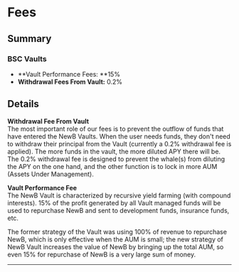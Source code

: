# Fees

## Summary

### BSC Vaults

* **Vault Performance Fees: **15%
* **Withdrawal Fees From Vault:** 0.2%

## Details

**Withdrawal Fee From Vault**\
The most important role of our fees is to prevent the outflow of funds that have entered the NewB Vaults. When the user needs funds, they don't need to withdraw their principal from the Vault (currently a 0.2% withdrawal fee is applied). The more funds in the vault, the more diluted APY there will be. The 0.2% withdrawal fee is designed to prevent the whale(s) from diluting the APY on the one hand, and the other function is to lock in more AUM (Assets Under Management).

**Vault Performance Fee**\
The NewB Vault is characterized by recursive yield farming (with compound interests). 15% of the profit generated by all Vault managed funds will be used to repurchase NewB and sent to development funds, insurance funds, etc.

The former strategy of the Vault was using 100% of revenue to repurchase NewB, which is only effective when the AUM is small; the new strategy of NewB Vault increases the value of NewB by bringing up the total AUM, so even 15% for repurchase of NewB is a very large sum of money.

****
